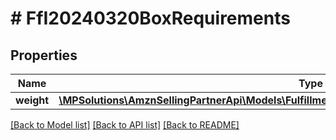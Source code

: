 # # FfI20240320BoxRequirements

## Properties

Name | Type | Description | Notes
------------ | ------------- | ------------- | -------------
**weight** | [**\MPSolutions\AmznSellingPartnerApi\Models\FulfillmentInbound20240320\FfI20240320WeightRange**](FfI20240320WeightRange.md) |  |

[[Back to Model list]](../../README.md#models) [[Back to API list]](../../README.md#endpoints) [[Back to README]](../../README.md)
